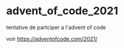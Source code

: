 # advent_of_code_2021
tentative de partciper a l'advent of code

voir https://adventofcode.com/2021/